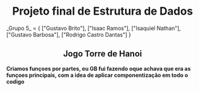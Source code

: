 
<h1 align="center"> Projeto final de Estrutura de Dados</h1>
_Grupo 5_ = {
["Gustavo Brito"],
["Isaac Ramos"],
["Isaquiel Nathan"],
["Gustavo Barbosa"],
["Rodrigo Castro Dantas"]
}


<h2 align="center"> Jogo Torre de Hanoi</h2>

__Criamos funçoes por partes, eu GB fui fazendo oque achava que era as funçoes principais, com a idea de aplicar componentização em todo o codigo__


